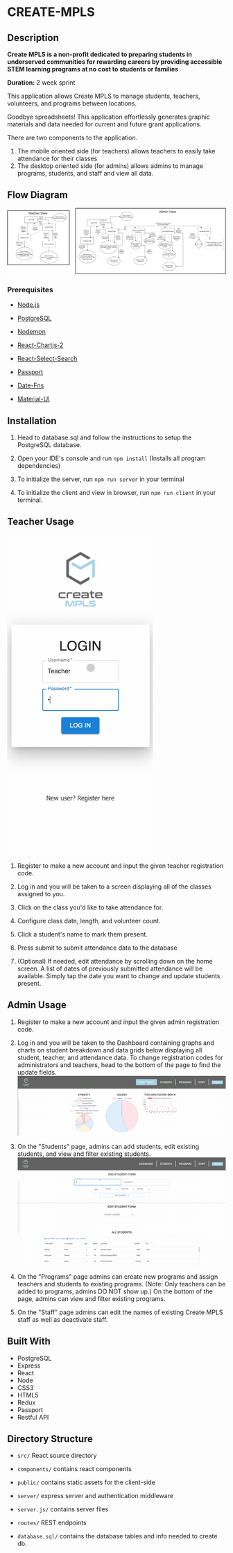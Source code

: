 
# CREATE-MPLS

  

## Description

**Create MPLS is a non-profit dedicated to preparing students in underserved communities for rewarding careers by providing accessible STEM learning programs at no cost to students or families**

**Duration:** 2 week sprint

This application allows Create MPLS to manage students, teachers, volunteers, and programs between locations. 

Goodbye spreadsheets! This application effortlessly generates graphic materials and data needed for current and future grant applications. 

There are two components to the application. 

 1. The mobile oriented side (for teachers) allows teachers to easily take attendance for their classes
 2. The desktop oriented side (for admins) allows admins to manage programs, students, and staff and view all data. 


## Flow Diagram

  

![Project Flowchart Diagram](https://raw.githubusercontent.com/gold-alex/create-mpls-gifs/main/creatempls_diagram.png)

  

### Prerequisites
-  [Node.js](https://nodejs.org/en/)

-  [PostgreSQL](https://www.postgresql.org/)

-  [Nodemon](https://nodemon.io/)
-  [React-Chartjs-2](https://www.npmjs.com/package/react-chartjs-2/) 
 -  [React-Select-Search](https://www.npmjs.com/package/react-select-search) 
-  [Passport](http://www.passportjs.org/) 
-  [Date-Fns](https://www.npmjs.com/package/date-fns?activeTab=versions)
-  [Material-UI](https://mui.com/)

## Installation

  

1. Head to database.sql and follow the instructions to setup the PostgreSQL database.

2. Open your IDE's console and run `npm install` (Installs all program dependencies)

4. To initialize the server, run `npm run server` in your terminal

5. To initialize the client and view in browser, run `npm run client` in your terminal. 

## Teacher Usage
![](https://raw.githubusercontent.com/gold-alex/create-mpls-gifs/main/Teacher.gif)

1. Register to make a new account and input the given teacher registration code.

2. Log in and you will be taken to a screen displaying all of the classes assigned to you.

3. Click on the class you'd like to take attendance for.

4. Configure class date, length, and volunteer count.
5. Click a student's name to mark them present.

6. Press submit to submit attendance data to the database

7. (Optional) If needed, edit attendance by scrolling down on the home screen. A list of dates of previously submitted attendance will be available. Simply tap the date you want to change and update students present.

  
## Admin Usage

1. Register to make a new account and input the given admin registration code.

2. Log in and you will be taken to the Dashboard containing graphs and charts on student breakdown and data grids below displaying all student, teacher, and attendance data. To change registration codes for administrators and teachers, head to the bottom of the page to find the update fields.
![](https://raw.githubusercontent.com/gold-alex/create-mpls-gifs/main/Dashboard-Charts.gif)

3. On the "Students" page, admins can add students, edit existing students, and view and filter existing students. 
![](https://raw.githubusercontent.com/gold-alex/create-mpls-gifs/main/Student-Page.gif)

5. On the "Programs" page admins can create new programs and assign teachers and students to existing programs. (Note: Only  teachers can be added to programs, admins DO NOT show up.) On the bottom of the page, admins can view and filter existing programs. 

6. On the "Staff" page admins can edit the names of existing Create MPLS staff as well as deactivate staff.


## Built With

 - PostgreSQL
 - Express
 - React 
 - Node
 - CSS3
 - HTML5
 - Redux
 - Passport
 - Restful API

  

## Directory Structure

  

-  `src/` React source directory

-  `components/` contains react components 

-  `public/` contains static assets for the client-side

-  `server/` express server and authentication middleware

-  `server.js/` contains server files

-  `routes/` REST endpoints 

-  `database.sql/` contains the database tables and info needed to create db.

  